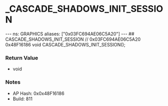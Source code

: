 # _CASCADE_SHADOWS_INIT_SESSION

--- ns: GRAPHICS aliases: ["0x03FC694AE06C5A20"] --- ## CASCADE_SHADOWS_INIT_SESSION  // 0x03FC694AE06C5A20 0x48F16186 void CASCADE_SHADOWS_INIT_SESSION();

### Return Value
* void

### Notes
* AP Hash: 0x0x48F16186
* Build: 811

